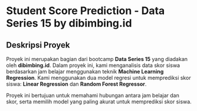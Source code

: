 # Student Score Prediction - Data Series 15 by dibimbing.id

## Deskripsi Proyek
Proyek ini merupakan bagian dari bootcamp **Data Series 15** yang diadakan oleh **dibimbing.id**. Dalam proyek ini, kami menganalisis data skor siswa berdasarkan jam belajar menggunakan teknik **Machine Learning Regression**. Kami menggunakan dua model regresi untuk memprediksi skor siswa: **Linear Regression** dan **Random Forest Regressor**.

Proyek ini bertujuan untuk memahami hubungan antara jam belajar dan skor, serta memilih model yang paling akurat untuk memprediksi skor siswa.


